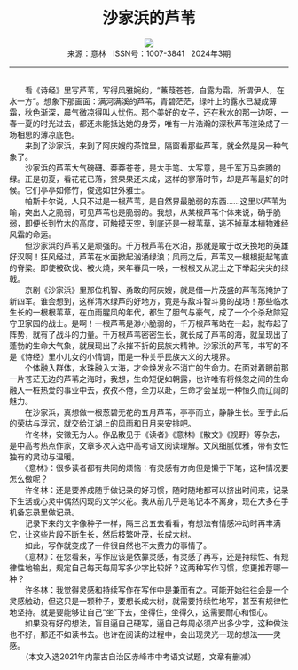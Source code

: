 # <center>沙家浜的芦苇</center>

<div align=center><img src="https://raw.githubusercontent.com/leaguecn/magazines/main/img_authors/%d7%f7%d5%df%a3%ba%d0%ed%b6%ac%c1%d6.jpg"></div>

<center>来源：意林   ISSN号：1007-3841   2024年3期</center>

* * *

<br>　　看《诗经》里写芦苇，写得风雅婉约，“蒹葭苍苍，白露为霜，所谓伊人，在水一方”。想象下那画面：满河满溪的芦苇，青碧茫茫，绿叶上的露水已凝成薄霜，秋色渐深，晨气微凉得叫人忧伤。那个美好的女子，还在秋水的那一边呀，一春一夏的时光过去，都还未能抵达她的身旁，唯有一片浩瀚的深秋芦苇渲染成了一场相思的薄凉底色。  
　　来到了沙家浜，来到了阿庆嫂的茶馆里，隔窗看那些芦苇，就全然是另一种气象了。  
　　沙家浜的芦苇大气磅礴、莽莽苍苍，是大手笔、大写意，是千军万马奔腾的绿。正是初夏，看花花已落，赏果果还未成，这样的寥落时节，却是芦苇最好的时候。它们亭亭如修竹，俊逸如世外雅士。  
　　帕斯卡尔说，人只不过是一根芦苇，是自然界最脆弱的东西……这里以芦苇为喻，突出人之脆弱，可见芦苇也是脆弱的。我想，从某根芦苇个体来说，确乎脆弱，即便长到竹木的高度，可触摸天空，到底还是一根苇草，逃不掉草本植物难经风霜的命运。  
　　但沙家浜的芦苇又是顽强的。千万根芦苇在水泊，那就是敢于改天换地的英雄好汉啊！狂风经过，芦苇在水面掀起汹涌绿浪；风雨之后，芦苇又一根根挺起笔直的脊梁。即使被砍伐、被火燒，来年春风一唤，一根根又从泥土之下举起尖尖的绿戟。  
　　京剧《沙家浜》里那位机智、勇敢的阿庆嫂，就是借一片茂盛的芦苇荡掩护了新四军。谁会想到，这样清水绿芦的好地方，竟是与敌斗智斗勇的战场！那些临水生长的一根根苇草，在血雨腥风的年代，都生了胆气与豪气，成了一个个杀敌除寇守卫家园的战士。是啊！一根芦苇是渺小脆弱的，千万根芦苇站在一起，就布起了阵势，就有了战斗的力量。千万根芦苇密密生长，就长成了芦苇的海，就呈现出了蓬勃的生命大气象，就展现出了永摧不折的民族大精神。沙家浜的芦苇，书写的不是《诗经》里小儿女的小情调，而是一种关乎民族大义的大境界。  
　　个体融入群体，水珠融入大海，才会焕发永不消亡的生命力。在面对着眼前那一片苍茫无边的芦苇之海时，我想，生命短促如朝露，也许唯有将倏忽之间的生命融入一桩热爱的事业中去，孜孜不倦，全力以赴，生命才会呈现一种恒久而辽阔的魅力。  
　　在沙家浜，真想做一根葱碧无花的五月芦苇，亭亭而立，静静生长。至于此后的荣枯与浮沉，就交给江湖上的风雨和日月来安排吧。  
　　许冬林，安徽无为人。作品散见于《读者》《意林》《散文》《视野》等杂志，是中高考热点作家，文章多次入选中高考语文阅读理解。文风细腻优雅，带有女性独有的灵动与温暖。  
　　《意林》：很多读者都有共同的烦恼：有灵感有方向但是懒于下笔，这种情况要怎么做呢？  
　　许冬林：还是要养成随手做记录的好习惯，随时随地都可以挤出时间来，记录下生活或心灵中偶然闪现的文学火花。我从前几乎是笔记本不离身，现在大多在手机备忘录里做记录。  
　　记录下来的文字像种子一样，隔三岔五去看看，有想法有情感冲动时再丰满它，让这些片段不断生长，然后枝繁叶茂，长成大树。  
　　如此，写作就变成了一件很自然也不太费力的事情了。  
　　《意林》：在您看来，写作应该是依靠灵感，有灵感了再写，还是持续性、有规律性地输出，规定自己每天每周写多少字比较好？这两种写作习惯，您更推荐哪一种？  
　　许冬林：我觉得灵感和持续写作在写作中是兼而有之。可能开始往往会是一个灵感触动，但这只是一颗种子，要想长成大树，就需要持续性地写，甚至有规律性地坚持。就是要能够让自己“坐”下去，坐得住，坐得久，这需要耐心和恒心。  
　　如果没有好的想法，盲目逼自己硬写，逼自己每周必须产出多少字，这种做法也不好，那还不如读书去。也许在阅读的过程中，会出现灵光一现的想法——灵感。  
　　（本文入选2021年内蒙古自治区赤峰市中考语文试题，文章有删减）
